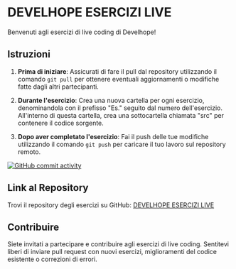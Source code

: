 # DEVELHOPE ESERCIZI LIVE

Benvenuti agli esercizi di live coding di Develhope!

## Istruzioni

1. **Prima di iniziare**: Assicurati di fare il pull dal repository utilizzando il comando `git pull` per ottenere eventuali aggiornamenti o modifiche fatte dagli altri partecipanti.
   
2. **Durante l'esercizio**: Crea una nuova cartella per ogni esercizio, denominandola con il prefisso "Es." seguito dal numero dell'esercizio. All'interno di questa cartella, crea una sottocartella chiamata "src" per contenere il codice sorgente.

3. **Dopo aver completato l'esercizio**: Fai il push delle tue modifiche utilizzando il comando `git push` per caricare il tuo lavoro sul repository remoto.

[![GitHub commit activity](https://img.shields.io/github/commit-activity/m/SemKoksharov/develhope-esercizi-live.svg)](https://github.com/SemKoksharov/develhope-esercizi-live/commits/master)

## Link al Repository

Trovi il repository degli esercizi su GitHub: [DEVELHOPE ESERCIZI LIVE](https://github.com/SemKoksharov/develhope-esercizi-live)

## Contribuire

Siete invitati a partecipare e contribuire agli esercizi di live coding. Sentitevi liberi di inviare pull request con nuovi esercizi, miglioramenti del codice esistente o correzioni di errori.
